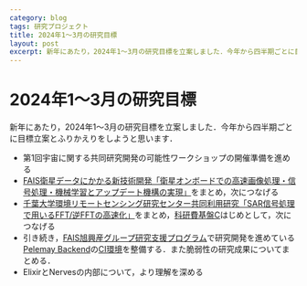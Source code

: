 ```yaml
---
category: blog
tags: 研究プロジェクト
title: 2024年1〜3月の研究目標
layout: post
excerpt: 新年にあたり，2024年1〜3月の研究目標を立案しました．今年から四半期ごとに目標立案とふりかえりをしようと思います．
---
```

# 2024年1〜3月の研究目標

新年にあたり，2024年1〜3月の研究目標を立案しました．今年から四半期ごとに目標立案とふりかえりをしようと思います．

* 第1回宇宙に関する共同研究開発の可能性ワークショップの開催準備を進める
* [FAIS衛星データにかかる新技術開発「衛星オンボードでの高速画像処理・信号処理・機械学習とアップデート機構の実現」](https://zacky1972.github.io/blog/2023/10/02/FPGA-Nerves.html)をまとめ，次につなげる
* [千葉大学環境リモートセンシング研究センター共同利用研究「SAR信号処理で用いるFFT/逆FFTの高速化」](https://zacky1972.github.io/blog/2023/07/15/sar-fft.html)をまとめ，[科研費基盤C](https://zacky1972.github.io/blog/2022/03/04/sar-data-processing-satellites.html)はじめとして，次につなげる
* 引き続き，[FAIS旭興産グループ研究支援プログラム](https://zacky1972.github.io/blog/2022/03/03/nx-accel.html)で研究開発を進めている[Pelemay Backend](https://zacky1972.github.io/blog/2023/05/26/pelemay_backend.html)の[CI環境](https://qiita.com/zacky1972/items/c56da534e391de50f597)を整備する．また脆弱性の研究成果についてまとめる．
* ElixirとNervesの内部について，より理解を深める
